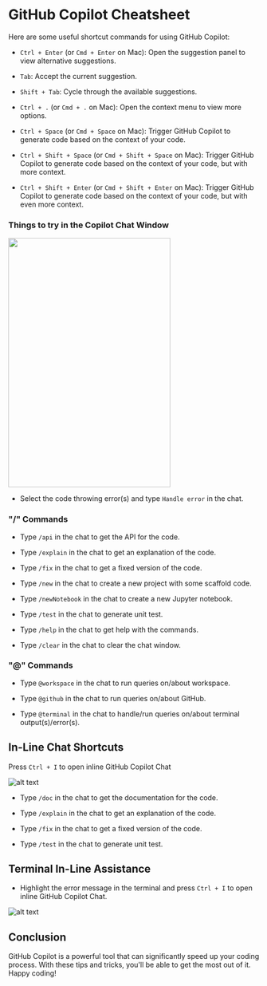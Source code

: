 # GitHub Copilot Cheatsheet

Here are some useful shortcut commands for using GitHub Copilot:

- `Ctrl + Enter` (or `Cmd + Enter` on Mac): Open the suggestion panel to view alternative suggestions.

- `Tab`: Accept the current suggestion.

- `Shift + Tab`: Cycle through the available suggestions.

- `Ctrl + .` (or `Cmd + .` on Mac): Open the context menu to view more options.

- `Ctrl + Space` (or `Cmd + Space` on Mac): Trigger GitHub Copilot to generate code based on the context of your code.

- `Ctrl + Shift + Space` (or `Cmd + Shift + Space` on Mac): Trigger GitHub Copilot to generate code based on the context of your code, but with more context.

- `Ctrl + Shift + Enter` (or `Cmd + Shift + Enter` on Mac): Trigger GitHub Copilot to generate code based on the context of your code, but with even more context.


### Things to try in the Copilot Chat Window

<img src="image.png" width="325" height="500">

- Select the code throwing error(s) and type `Handle error` in the chat.

### "/" Commands

- Type `/api` in the chat to get the API for the code.

- Type `/explain` in the chat to get an explanation of the code.

- Type `/fix` in the chat to get a fixed version of the code.

- Type `/new` in the chat to create a new project with some scaffold code.

- Type `/newNotebook` in the chat to create a new Jupyter notebook.

- Type `/test` in the chat to generate unit test.

- Type `/help` in the chat to get help with the commands.

- Type `/clear` in the chat to clear the chat window.

### "@" Commands

- Type `@workspace` in the chat to run queries on/about workspace.

- Type `@github` in the chat to run queries on/about GitHub.

- Type `@terminal` in the chat to handle/run queries on/about terminal output(s)/error(s).


## In-Line Chat Shortcuts

Press `Ctrl + I` to open inline GitHub Copilot Chat

![alt text](image-1.png)

- Type `/doc` in the chat to get the documentation for the code.

- Type `/explain` in the chat to get an explanation of the code.

- Type `/fix` in the chat to get a fixed version of the code.

- Type `/test` in the chat to generate unit test.

## Terminal In-Line Assistance

- Highlight the error message in the terminal and press `Ctrl + I` to open inline GitHub Copilot Chat.

![alt text](image-2.png)

## Conclusion

GitHub Copilot is a powerful tool that can significantly speed up your coding process. With these tips and tricks, you'll be able to get the most out of it. Happy coding!
